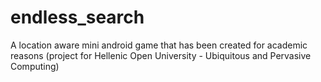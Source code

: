# endless_search
A location aware mini android game that has been created for academic reasons (project for Hellenic Open University - Ubiquitous and Pervasive Computing)
